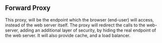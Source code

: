 ## Forward Proxy

This proxy, will be the endpoint which the browser (end-user) will access, instead of the web server itself. The proxy will redirect the calls to the web-server, adding an additional layer of security, by hiding the real endpoint of the web server. It will also provide cache, and a load balancer.

